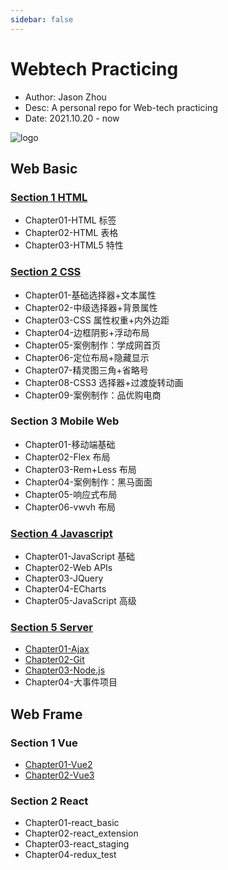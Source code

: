 ```yaml
---
sidebar: false
---
```


# Webtech Practicing

- Author: Jason Zhou
- Desc: A personal repo for Web-tech practicing
- Date: 2021.10.20 - now

<!-- ![logo]($withBase('/imgs/logo.png')) -->
<img :src="$withBase('/imgs/logo.png')" alt="logo">

## Web Basic

### [Section 1 HTML](html/)

- Chapter01-HTML 标签
- Chapter02-HTML 表格
- Chapter03-HTML5 特性

### [Section 2 CSS](css/)

- Chapter01-基础选择器+文本属性
- Chapter02-中级选择器+背景属性
- Chapter03-CSS 属性权重+内外边距
- Chapter04-边框阴影+浮动布局
- Chapter05-案例制作：学成网首页
- Chapter06-定位布局+隐藏显示
- Chapter07-精灵图三角+省略号
- Chapter08-CSS3 选择器+过渡旋转动画
- Chapter09-案例制作：品优购电商

### Section 3 Mobile Web

- Chapter01-移动端基础
- Chapter02-Flex 布局
- Chapter03-Rem+Less 布局
- Chapter04-案例制作：黑马面面
- Chapter05-响应式布局
- Chapter06-vwvh 布局

### [Section 4 Javascript](js/)

- Chapter01-JavaScript 基础
- Chapter02-Web APIs
- Chapter03-JQuery
- Chapter04-ECharts
- Chapter05-JavaScript 高级

### [Section 5 Server](server/)

- [Chapter01-Ajax](/server/#第1章-ajax)
- [Chapter02-Git](/server/#第2章-git)
- [Chapter03-Node.js](/server/#第3章-node-js)
- Chapter04-大事件项目

## Web Frame

### Section 1 Vue

- [Chapter01-Vue2](vue2/)
- [Chapter02-Vue3](vue3/)

### Section 2 React

- Chapter01-react_basic
- Chapter02-react_extension
- Chapter03-react_staging
- Chapter04-redux_test
